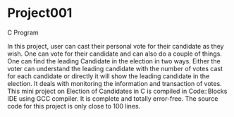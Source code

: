 # Project001
C Program


In this project, user can cast their personal vote for their candidate
as they wish. One can vote for their candidate and can also do a 
couple of things. One can find the leading Candidate in the election 
in two ways. Either the voter can understand the leading candidate with
the number of votes cast for each candidate or directly it will show 
the leading candidate in the election. It deals with monitoring the 
information and transaction of votes. This mini project on Election of 
Candidates in C is compiled in Code::Blocks IDE using GCC compiler. 
It is complete and totally error-free. The source code for this project 
is only close to 100 lines. 
